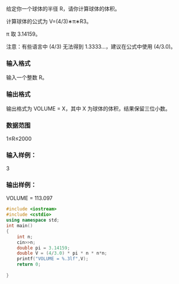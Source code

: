 给定你一个球体的半径 R，请你计算球体的体积。

计算球体的公式为 V=(4/3)∗π∗R3。

π 取 3.14159。

注意：有些语言中 (4/3) 无法得到 1.3333…，建议在公式中使用 (4/3.0)。

### 输入格式
输入一个整数 R。

### 输出格式
输出格式为 VOLUME = X，其中 X 为球体的体积，结果保留三位小数。

### 数据范围
1≤R≤2000
### 输入样例：
3
### 输出样例：
VOLUME = 113.097

```c++
#include <iostream>
#include <cstdio>
using namespace std;
int main()
{
    int n;
    cin>>n;
    double pi = 3.14159;
    double V = (4/3.0) * pi * n * n*n;
    printf("VOLUME = %.3lf",V);
    return 0;
    
}
```
